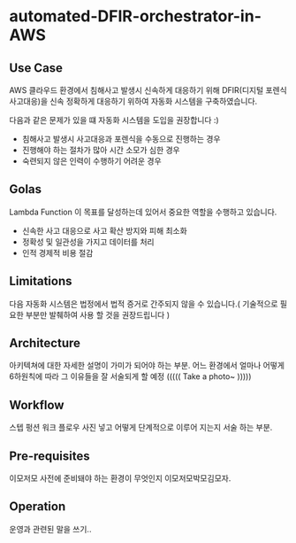 # automated-DFIR-orchestrator-in-AWS
## Use Case
AWS 클라우드 환경에서 침해사고 발생시 신속하게 대응하기 위해 DFIR(디지털 포렌식 사고대응)을 신속 정확하게 대응하기 위하여 자동화 시스템을 구축하였습니다.

다음과 같은 문제가 있을 떄 자동화 시스템을 도입을 권장합니다 :)
- 침해사고 발생시 사고대응과 포렌식을 수동으로 진행하는 경우
- 진행해야 하는 절차가 많아 시간 소모가 심한 경우 
- 숙련되지 않은 인력이 수행하기 어려운 경우

## Golas
Lambda Function 이 목표를 달성하는데 있어서 중요한 역할을 수행하고 있습니다.

- 신속한 사고 대응으로 사고 확산 방지와 피해 최소화
- 정확성 및 일관성을 가지고 데이터를 처리
- 인적 경제적 비용 절감

## Limitations
다음 자동화 시스템은 법정에서 법적 증거로 간주되지 않을 수 있습니다.( 기술적으로 필요한 부분만 발췌하여 사용 할 것을 권장드립니다 ) 

## Architecture
아키텍쳐에 대한 자세한 설명이 가미가 되어야 하는 부분. 어느 환경에서 얼마나 어떻게 6하원칙에 따라 그 이유들을 잘 서술되게 할 예정 
(((((  Take a photo~ )))))

## Workflow
스텝 펑션 워크 플로우 사진 넣고 어떻게 단계적으로 이루어 지는지 서술 하는 부분. 

## Pre-requisites 
이모저모 사전에 준비돼야 하는 환경이 무엇인지 이모저모박모김모자.

## Operation
운영과 관련된 말을 쓰기.. 
